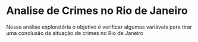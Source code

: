 # Analise de Crimes no Rio de Janeiro
Nessa análise exploratória o objetivo é verificar algumas variáveis para tirar uma conclusão da situação de crimes no Rio de Janeiro
